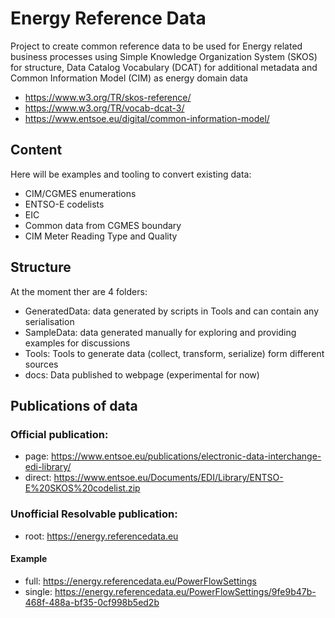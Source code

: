 # Energy Reference Data

Project to create common reference data to be used for Energy related business processes using Simple Knowledge Organization System (SKOS) for structure, Data Catalog Vocabulary (DCAT) for additional metadata and Common Information Model (CIM) as energy domain data

- https://www.w3.org/TR/skos-reference/
- https://www.w3.org/TR/vocab-dcat-3/
- https://www.entsoe.eu/digital/common-information-model/

## Content
Here will be examples and tooling to convert existing data:
  -  CIM/CGMES enumerations
  -  ENTSO-E codelists
  -  EIC
  -  Common data from CGMES boundary
  -  CIM Meter Reading Type and Quality

## Structure
At the moment ther are 4 folders:

- GeneratedData: data generated by scripts in Tools and can contain any serialisation
- SampleData: data generated manually for exploring and providing examples for discussions
- Tools: Tools to generate data (collect, transform, serialize) form different sources
- docs: Data published to webpage (experimental for now)

## Publications of data
### Official publication:
- page: https://www.entsoe.eu/publications/electronic-data-interchange-edi-library/
- direct: https://www.entsoe.eu/Documents/EDI/Library/ENTSO-E%20SKOS%20codelist.zip

### Unofficial Resolvable publication:

- root: https://energy.referencedata.eu

#### Example
- full: https://energy.referencedata.eu/PowerFlowSettings
- single: https://energy.referencedata.eu/PowerFlowSettings/9fe9b47b-468f-488a-bf35-0cf998b5ed2b
